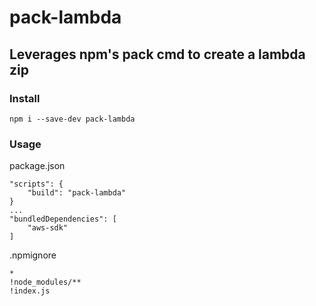 # pack-lambda

## Leverages npm's pack cmd to create a lambda zip

### Install
```
npm i --save-dev pack-lambda
```

### Usage

package.json
```
"scripts": {
    "build": "pack-lambda"
}
...
"bundledDependencies": [
    "aws-sdk"
]
```

.npmignore
```
*
!node_modules/**
!index.js
```
